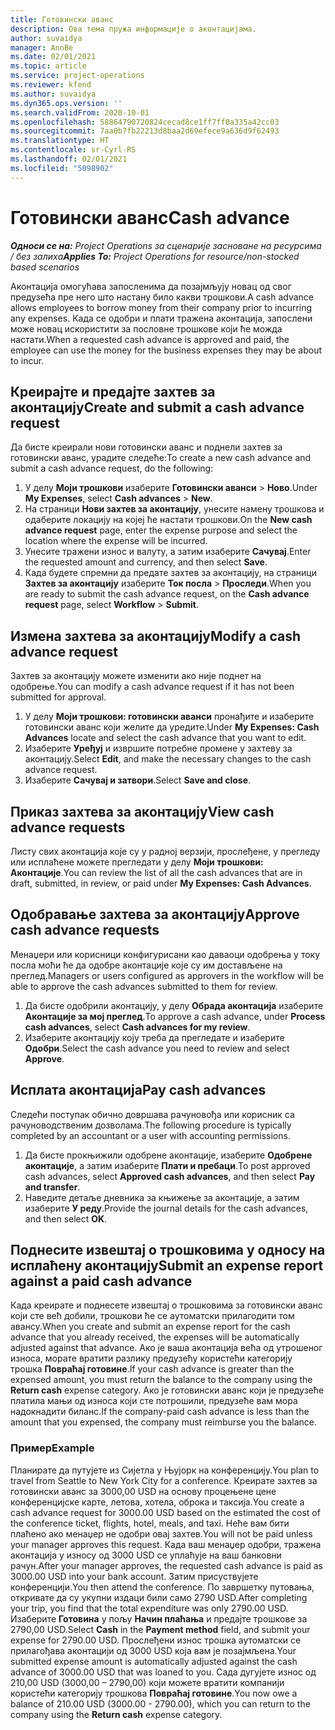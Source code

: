 ```yaml
---
title: Готовински аванс
description: Ова тема пружа информације о аконтацијама.
author: suvaidya
manager: AnnBe
ms.date: 02/01/2021
ms.topic: article
ms.service: project-operations
ms.reviewer: kfend
ms.author: suvaidya
ms.dyn365.ops.version: ''
ms.search.validFrom: 2020-10-01
ms.openlocfilehash: 58864790720824cecad8ce1ff7ff0a335a42cc03
ms.sourcegitcommit: 7aa0b7fb22213d8baa2d69efece9a636d9f62493
ms.translationtype: HT
ms.contentlocale: sr-Cyrl-RS
ms.lasthandoff: 02/01/2021
ms.locfileid: "5098902"
---
```

# <a name="cash-advance"></a><span data-ttu-id="36672-103">Готовински аванс</span><span class="sxs-lookup"><span data-stu-id="36672-103">Cash advance</span></span>

<span data-ttu-id="36672-104">_**Односи се на:** Project Operations за сценарије засноване на ресурсима / без залиха_</span><span class="sxs-lookup"><span data-stu-id="36672-104">_**Applies To:** Project Operations for resource/non-stocked based scenarios_</span></span>

<span data-ttu-id="36672-105">Аконтација омогућава запосленима да позајмљују новац од свог предузећа пре него што настану било какви трошкови.</span><span class="sxs-lookup"><span data-stu-id="36672-105">A cash advance allows employees to borrow money from their company prior to incurring any expenses.</span></span> <span data-ttu-id="36672-106">Када се одобри и плати тражена аконтација, запослени може новац искористити за пословне трошкове који ће можда настати.</span><span class="sxs-lookup"><span data-stu-id="36672-106">When a requested cash advance is approved and paid, the employee can use the money for the business expenses they may be about to incur.</span></span> 

## <a name="create-and-submit-a-cash-advance-request"></a><span data-ttu-id="36672-107">Креирајте и предајте захтев за аконтацију</span><span class="sxs-lookup"><span data-stu-id="36672-107">Create and submit a cash advance request</span></span>
<span data-ttu-id="36672-108">Да бисте креирали нови готовински аванс и поднели захтев за готовински аванс, урадите следеће:</span><span class="sxs-lookup"><span data-stu-id="36672-108">To create a new cash advance and submit a cash advance request, do the following:</span></span> 

1. <span data-ttu-id="36672-109">У делу **Моји трошкови** изаберите **Готовински аванси** > **Ново**.</span><span class="sxs-lookup"><span data-stu-id="36672-109">Under **My Expenses**, select **Cash advances** > **New**.</span></span> 
2. <span data-ttu-id="36672-110">На страници **Нови захтев за аконтацију**, унесите намену трошкова и одаберите локацију на којеј ће настати трошкови.</span><span class="sxs-lookup"><span data-stu-id="36672-110">On the **New cash advance request** page, enter the expense purpose and select the location where the expense will be incurred.</span></span>
3. <span data-ttu-id="36672-111">Унесите тражени износ и валуту, а затим изаберите **Сачувај**.</span><span class="sxs-lookup"><span data-stu-id="36672-111">Enter the requested amount and currency, and then select **Save**.</span></span> 
4. <span data-ttu-id="36672-112">Када будете спремни да предате захтев за аконтацију, на страници **Захтев за аконтацију** изаберите **Ток посла** > **Проследи**.</span><span class="sxs-lookup"><span data-stu-id="36672-112">When you are ready to submit the cash advance request, on the **Cash advance request** page, select **Workflow** > **Submit**.</span></span>

## <a name="modify-a-cash-advance-request"></a><span data-ttu-id="36672-113">Измена захтева за аконтацију</span><span class="sxs-lookup"><span data-stu-id="36672-113">Modify a cash advance request</span></span>

<span data-ttu-id="36672-114">Захтев за аконтацију можете изменити ако није поднет на одобрење.</span><span class="sxs-lookup"><span data-stu-id="36672-114">You can modify a cash advance request if it has not been submitted for approval.</span></span>

1. <span data-ttu-id="36672-115">У делу **Моји трошкови: готовински аванси** пронађите и изаберите готовински аванс који желите да уредите.</span><span class="sxs-lookup"><span data-stu-id="36672-115">Under **My Expenses: Cash Advances** locate and select the cash advance that you want to edit.</span></span>
2. <span data-ttu-id="36672-116">Изаберите **Уређуј** и извршите потребне промене у захтеву за аконтацију.</span><span class="sxs-lookup"><span data-stu-id="36672-116">Select **Edit**, and make the necessary changes to the cash advance request.</span></span> 
3. <span data-ttu-id="36672-117">Изаберите **Сачувај и затвори**.</span><span class="sxs-lookup"><span data-stu-id="36672-117">Select **Save and close**.</span></span>


## <a name="view-cash-advance-requests"></a><span data-ttu-id="36672-118">Приказ захтева за аконтацију</span><span class="sxs-lookup"><span data-stu-id="36672-118">View cash advance requests</span></span>
<span data-ttu-id="36672-119">Листу свих аконтација које су у радној верзији, прослеђене, у прегледу или исплаћене можете прегледати у делу **Моји трошкови: Аконтације**.</span><span class="sxs-lookup"><span data-stu-id="36672-119">You can review the list of all the cash advances that are in draft, submitted, in review, or paid under **My Expenses: Cash Advances**.</span></span> 

## <a name="approve-cash-advance-requests"></a><span data-ttu-id="36672-120">Одобравање захтева за аконтацију</span><span class="sxs-lookup"><span data-stu-id="36672-120">Approve cash advance requests</span></span>

<span data-ttu-id="36672-121">Менаџери или корисници конфигурисани као даваоци одобрења у току посла моћи ће да одобре аконтације које су им достављене на преглед.</span><span class="sxs-lookup"><span data-stu-id="36672-121">Managers or users configured as approvers in the workflow will be able to approve the cash advances submitted to them for review.</span></span> 

1. <span data-ttu-id="36672-122">Да бисте одобрили аконтацију, у делу **Обрада аконтација** изаберите **Аконтације за мој преглед**.</span><span class="sxs-lookup"><span data-stu-id="36672-122">To approve a cash advance, under **Process cash advances**, select **Cash advances for my review**.</span></span>
2. <span data-ttu-id="36672-123">Изаберите аконтацију коју треба да прегледате и изаберите **Одобри**.</span><span class="sxs-lookup"><span data-stu-id="36672-123">Select the cash advance you need to review and select **Approve**.</span></span>  

## <a name="pay-cash-advances"></a><span data-ttu-id="36672-124">Исплата аконтација</span><span class="sxs-lookup"><span data-stu-id="36672-124">Pay cash advances</span></span> 
<span data-ttu-id="36672-125">Следећи поступак обично довршава рачуновођа или корисник са рачуноводственим дозволама.</span><span class="sxs-lookup"><span data-stu-id="36672-125">The following procedure is typically completed by an accountant or a user with accounting permissions.</span></span>

1. <span data-ttu-id="36672-126">Да бисте прокњижили одобрене аконтације, изаберите **Одобрене аконтације**, а затим изаберите **Плати и пребаци**.</span><span class="sxs-lookup"><span data-stu-id="36672-126">To post approved cash advances, select **Approved cash advances**, and then select **Pay and transfer**.</span></span>  
2. <span data-ttu-id="36672-127">Наведите детаље дневника за књижење за аконтације, а затим изаберите **У реду**.</span><span class="sxs-lookup"><span data-stu-id="36672-127">Provide the journal details for the cash advances, and then select **OK**.</span></span> 

## <a name="submit-an-expense-report-against-a-paid-cash-advance"></a><span data-ttu-id="36672-128">Поднесите извештај о трошковима у односу на исплаћену аконтацију</span><span class="sxs-lookup"><span data-stu-id="36672-128">Submit an expense report against a paid cash advance</span></span> 

<span data-ttu-id="36672-129">Када креирате и поднесете извештај о трошковима за готовински аванс који сте већ добили, трошкови ће се аутоматски прилагодити том авансу.</span><span class="sxs-lookup"><span data-stu-id="36672-129">When you create and submit an expense report for the cash advance that you already received, the expenses will be automatically adjusted against that advance.</span></span> <span data-ttu-id="36672-130">Ако је ваша аконтација већа од утрошеног износа, морате вратити разлику предузећу користећи категорију трошка **Повраћај готовине**.</span><span class="sxs-lookup"><span data-stu-id="36672-130">If your cash advance is greater than the expensed amount, you must return the balance to the company using the **Return cash** expense category.</span></span> <span data-ttu-id="36672-131">Ако је готовински аванс који је предузеће платила мањи од износа који сте потрошили, предузеће вам мора надокнадити биланс.</span><span class="sxs-lookup"><span data-stu-id="36672-131">If the company-paid cash advance is less than the amount that you expensed, the company must reimburse you the balance.</span></span> 

### <a name="example"></a><span data-ttu-id="36672-132">Пример</span><span class="sxs-lookup"><span data-stu-id="36672-132">Example</span></span>
<span data-ttu-id="36672-133">Планирате да путујете из Сијетла у Њујорк на конференцију.</span><span class="sxs-lookup"><span data-stu-id="36672-133">You plan to travel from Seattle to New York City for a conference.</span></span> <span data-ttu-id="36672-134">Креирате захтев за готовински аванс за 3000,00 USD на основу процењене цене конференцијске карте, летова, хотела, оброка и таксија.</span><span class="sxs-lookup"><span data-stu-id="36672-134">You create a cash advance request for 3000.00 USD based on the estimated the cost of the conference ticket, flights, hotel, meals, and taxi.</span></span> <span data-ttu-id="36672-135">Неће вам бити плаћено ако менаџер не одобри овај захтев.</span><span class="sxs-lookup"><span data-stu-id="36672-135">You will not be paid unless your manager approves this request.</span></span> <span data-ttu-id="36672-136">Када ваш менаџер одобри, тражена аконтација у износу од 3000 USD се уплаћује на ваш банковни рачун.</span><span class="sxs-lookup"><span data-stu-id="36672-136">After your manager approves, the requested cash advance is paid as 3000.00 USD into your bank account.</span></span> <span data-ttu-id="36672-137">Затим присуствујете конференцији.</span><span class="sxs-lookup"><span data-stu-id="36672-137">You then attend the conference.</span></span> <span data-ttu-id="36672-138">По завршетку путовања, откривате да су укупни издаци били само 2790 USD.</span><span class="sxs-lookup"><span data-stu-id="36672-138">After completing your trip, you find that the total expenditure was only 2790.00 USD.</span></span> <span data-ttu-id="36672-139">Изаберите **Готовина** у пољу **Начин плаћања** и предајте трошкове за 2790,00 USD.</span><span class="sxs-lookup"><span data-stu-id="36672-139">Select **Cash** in the **Payment method** field, and submit your expense for 2790.00 USD.</span></span> <span data-ttu-id="36672-140">Прослеђени износ трошка аутоматски се прилагођава аконтацији од 3000 USD која вам је позајмљена.</span><span class="sxs-lookup"><span data-stu-id="36672-140">Your submitted expense amount is automatically adjusted against the cash advance of 3000.00 USD that was loaned to you.</span></span> <span data-ttu-id="36672-141">Сада дугујете износ од 210,00 USD (3000,00 – 2790,00) који можете вратити компанији користећи категорију трошкова **Повраћај готовине**.</span><span class="sxs-lookup"><span data-stu-id="36672-141">You now owe a balance of 210.00 USD (3000.00 - 2790.00), which you can return to the company using the **Return cash** expense category.</span></span>


